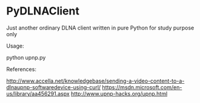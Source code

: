 # PyDLNAClient
Just another ordinary DLNA client written in pure Python for study purpose only

Usage:

python upnp.py

References:

http://www.accella.net/knowledgebase/sending-a-video-content-to-a-dlnaupnp-softwaredevice-using-curl/
https://msdn.microsoft.com/en-us/library/aa456291.aspx
http://www.upnp-hacks.org/upnp.html
